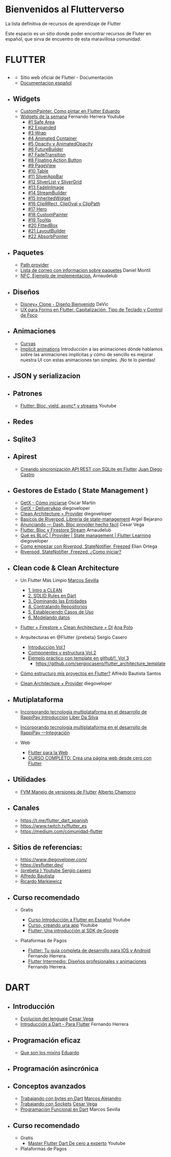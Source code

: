# Bienvenidos al Flutterverso
La lista definitiva de recursos de aprendizaje de Flutter

Este espacio es un sitio donde poder encontrar recursos de Fluter en español, que sirva de encuentro de esta maravillosa comunidad.

# FLUTTER
  * ##
    * Sitio web oficial de Flutter - Documentación
    * [Documentacion español](https://esflutter.dev/docs)
    
  * ## Widgets
    * [CustomPainter. Como pintar en Flutter ](https://medium.com/@Thebro_11/como-pintar-en-flutter-48e4b6e4cfc0)  [Eduardo](https://medium.com/@Thebro_11)
    * [Widgets de la semana](https://www.youtube.com/playlist?list=PLCKuOXG0bPi2GD3Bq55ysZfQJz2k-LiEz) Fernando Herrera Youtube
       * [#1 Safe Area](https://www.youtube.com/watch?v=1OPDUhgrI24&list=PLCKuOXG0bPi2GD3Bq55ysZfQJz2k-LiEz)
       * [#2 Expanded](https://www.youtube.com/watch?v=-CBKW-90VxQ&list=PLCKuOXG0bPi2GD3Bq55ysZfQJz2k-LiEz&index=2)
       * [#3 Wrap](https://www.youtube.com/watch?v=p9dhf2Xnc68&list=PLCKuOXG0bPi2GD3Bq55ysZfQJz2k-LiEz&index=3)
       * [#4 Animated Container](https://www.youtube.com/watch?v=tF36qXam8Ok&list=PLCKuOXG0bPi2GD3Bq55ysZfQJz2k-LiEz&index=4)
       * [#5 Opacity y AnimatedOpacity](https://www.youtube.com/watch?v=GDEM0Wys3lk&list=PLCKuOXG0bPi2GD3Bq55ysZfQJz2k-LiEz&index=5)
       * [#6 FutureBuilder](https://www.youtube.com/watch?v=VRt66cN6PLw&list=PLCKuOXG0bPi2GD3Bq55ysZfQJz2k-LiEz&index=6)
       * [#7 FadeTransition](https://www.youtube.com/watch?v=WRPuuM5aSdA&list=PLCKuOXG0bPi2GD3Bq55ysZfQJz2k-LiEz&index=7)
       * [#8 Floating Action Button](https://www.youtube.com/watch?v=F2SZj0euOSM&list=PLCKuOXG0bPi2GD3Bq55ysZfQJz2k-LiEz&index=8)
       * [#9 PageView](https://www.youtube.com/watch?v=PrHBhyAf3lo&list=PLCKuOXG0bPi2GD3Bq55ysZfQJz2k-LiEz&index=9)
       * [#10 Table](https://www.youtube.com/watch?v=l7u_wjkSn84&list=PLCKuOXG0bPi2GD3Bq55ysZfQJz2k-LiEz&index=10)
       * [#11 SliverAppBar](https://www.youtube.com/watch?v=NDTI0o_bZ_A&list=PLCKuOXG0bPi2GD3Bq55ysZfQJz2k-LiEz&index=11)
       * [#12 SliverList y SliverGrid](https://www.youtube.com/watch?v=KsEwhpU3AKQ&list=PLCKuOXG0bPi2GD3Bq55ysZfQJz2k-LiEz&index=12)
       * [#13 FadeInImage](https://www.youtube.com/watch?v=bHbIFT2aSro&list=PLCKuOXG0bPi2GD3Bq55ysZfQJz2k-LiEz&index=13)
       * [#14 StreamBuilder](https://www.youtube.com/watch?v=4boP8MdHpvE&list=PLCKuOXG0bPi2GD3Bq55ysZfQJz2k-LiEz&index=14)
       * [#15 InheritedWidget](https://www.youtube.com/watch?v=U38d6BOOgoc&list=PLCKuOXG0bPi2GD3Bq55ysZfQJz2k-LiEz&index=15)
       * [#16 ClipRRect, ClipOval y ClipPath](https://www.youtube.com/watch?v=hNnr-wdc6Xk&list=PLCKuOXG0bPi2GD3Bq55ysZfQJz2k-LiEz&index=16)
       * [#17 Hero](https://www.youtube.com/watch?v=8IO6eqcTjNc&list=PLCKuOXG0bPi2GD3Bq55ysZfQJz2k-LiEz&index=17)
       * [#18 CustomPainter](https://www.youtube.com/watch?v=GpxkQegspCk&list=PLCKuOXG0bPi2GD3Bq55ysZfQJz2k-LiEz&index=18)
       * [#19 Tooltip](https://www.youtube.com/watch?v=onDwil6yrAA&list=PLCKuOXG0bPi2GD3Bq55ysZfQJz2k-LiEz&index=19)
       * [#20 FittedBox](https://www.youtube.com/watch?v=BVDiWt1_3aY&list=PLCKuOXG0bPi2GD3Bq55ysZfQJz2k-LiEz&index=20)
       * [#21 LayoutBuilder](https://www.youtube.com/watch?v=BLsVOxTakhg&list=PLCKuOXG0bPi2GD3Bq55ysZfQJz2k-LiEz&index=21)
       * [#22 AbsorbPointer](https://www.youtube.com/watch?v=3JCOMJ23C-0&list=PLCKuOXG0bPi2GD3Bq55ysZfQJz2k-LiEz&index=22)


  * ## Paquetes
       * [Path provider](https://www.youtube.com/watch?v=NwFUISjK-x8&feature=youtu.be)
       * [Lista de correo con informacion sobre paquetes](https://codigoflutter.es/newsletters/)  Daniel Montil
       * [NFC, Ejemplo de implementacion.](https://medium.com/flutter-espa%C3%B1a/flutter-y-nfc-unleashed-98238c85a1e2) Arnaudelub
    
  * ## Diseños
       * [Disney+ Clone - Diseño Bienvenido](https://www.youtube.com/watch?v=qjdGPxXmJEQ&feature=youtu.be) DeVic
       * [UX para Forms en Flutter: Capitalización, Tipo de Teclado y Control de Foco](https://www.youtube.com/watch?v=dsl0HkWoSjw)
  
  * ## Animaciones
       * [Curvas](https://easings.net/es-mx)
       * [Implicit animations](https://www.youtube.com/watch?v=x_PNf5A2r6A&t=263s) Introducción a las animaciones dónde hablamos sobre las animaciones implícitas y cómo de sencillo es mejorar nuestra UI con estas animaciones tan simples. ¡No te lo pierdas! 
  
  * ## JSON y serializacion

  * ## Patrones
    * [Flutter: Bloc, yield, async* y streams](https://www.youtube.com/watch?v=vIwYSFnT2D0&feature=youtu.be) Youtube

  * ## Redes
  
  * ## Sqlite3
     
  * ## Apirest 
     * [Creando sincronización API REST con SQLite en Flutter](https://j-diego010297.medium.com/creando-sincronizaci%C3%B3n-api-rest-con-sqlite-en-flutter-6c13c44049db) [Juan Diego Castro ](https://j-diego010297.medium.com/)
     
  * ##  Gestores de Estado ( State Management )
      * [GetX - Cómo iniciarse](https://www.youtube.com/watch?v=eu6AGZayvC0&feature=youtu.be) Oscar Martin
      * [GetX - DeliveryApp](https://www.youtube.com/watch?v=Qffojk-vjKY) diegoveloper
      * [Clean Architecture + Provider](https://www.youtube.com/watch?v=hP06fknbo0M) diegoveloper
      * [Basicos de Riverpod. Librería de state-management](https://www.youtube.com/watch?v=mojxd_SnhuM&feature=youtu.be)  Argel Bejarano
      * [Anunciando — Dash. Bloc provider hecho fácil](https://medium.com/comunidad-flutter/anunciando-dash-3c8b68bc5b03) Cesar Vega
      * [Flutter, Bloc y Firestore Stream](https://arnaudelub.medium.com/flutter-bloc-y-firestore-stream-la-combinaci%C3%B3n-perfecta-si-se-usa-de-la-manera-correcta-33fc8a64bcca) Arnaudelub
      * [Qué es BLoC | Provider | State management | Flutter Learning](https://www.youtube.com/watch?v=QJngeHgHA50&t=108s)  diegoveloper
      * [Como empezar con Riverpod, StateNotifier, Freezed](https://elian-mortega.medium.com/como-empezar-con-riverpod-statenotifier-freezed-a47402c772ea) Elian Ortega
      * [Riverpod, StateNotifier, Freezed. ¿Como iniciar?](https://www.youtube.com/watch?v=5w08voj0D0w) 
    
  * ## Clean code & Clean Architecture
      * Un Flutter Más Limpio  [Marcos Sevilla](https://marcossevilla.medium.com/)    
         * [1. Intro a CLEAN](https://link.medium.com/ApcCRDCaOcb)
         * [2. SOLID Rules en Dart](https://link.medium.com/eNvVP2cGZcb)
         * [3. Dominando las Entidades]( https://link.medium.com/YYOWDzeGZcb)
         * [4. Contratando Repositorios](https://medium.com/comunidad-flutter/un-flutter-m%C3%A1s-limpio-vol-4-contratando-repositorios-c604d38b102a)
         * [5. Estableciendo Casos de Uso](https://elian-mortega.medium.com/un-flutter-m%C3%A1s-limpio-vol-5-estableciendo-casos-de-uso-946e11cf2315)
         * [6. Modelando datos](https://medium.com/comunidad-flutter/un-flutter-m%C3%A1s-limpio-vol-6-modelando-datos-97dfd1b68bc2)
      * [Flutter + Firestore + Clean Architecture + DI](https://medium.com/flutter-espa%C3%B1a/flutter-firestore-clean-architecture-di-9b417ce94f1c) [Ana Polo](https://medium.com/@ana.polo.sanchez1991)
         
      * Arquitecturas en @Flutter {prebeta} Sergio Casero   
         * [Introducción Vol.1](https://www.youtube.com/watch?v=sX5nlKE8u88&t)
         * [Componentes y estructura Vol.2](https://www.youtube.com/watch?v=IVBY3h5btCs&t)
         * [Ejemplo práctico con template en github!!. Vol 3](https://www.youtube.com/watch?v=0ixbxFTZLxc)
            * https://github.com/sergiocasero/flutter_architecture_template
          
      * [Cómo estructuro mis proyectos en Flutter?](https://www.youtube.com/watch?v=iiXAoP9ZRUs) Alfredo Bautista Santos
      * [Clean Architecture + Provider](https://www.youtube.com/watch?v=hP06fknbo0M) diegoveloper
     
  * ## Mutiplataforma 
       * [Incorporando tecnología multiplataforma en el desarrollo de RappiPay Introducción](https://medium.com/rappitech/incorporando-tecnolog%C3%ADa-multiplataforma-en-el-desarrollo-de-rappipay-introducci%C3%B3n-da77169a0c1) [Liber Da Silva](https://medium.com/@ldasilva-net)
          
       * [Incorporando tecnología multiplataforma en el desarrollo de RappiPay —Integración](https://medium.com/rappitech/incorporando-tecnolog%C3%ADa-multiplataforma-en-el-desarrollo-de-rappipay-integraci%C3%B3n-dd38fbe18389)
          
       * Web
          * [Flutter para la Web](https://medium.com/comunidad-flutter/flutter-para-la-web-91d8b217ad35)
          * [CURSO COMPLETO: Crea una página web desde cero con Flutter](https://www.youtube.com/watch?v=jD7QThC7hQk)


  * ## Utilidades
    * [FVM Manejo de versiones de Flutter](https://medium.com/flutter-espa%C3%B1a/instalando-flutter-2-de-manera-segura-con-fvm-36e8ee40c4dd)   [Alberto Chamorro](https://medium.com/@a.chamorro.ruiz)
       
  * ## Canales
     * https://t.me/flutter_dart_spanish
     * https://www.twitch.tv/flutter_es
     * https://medium.com/comunidad-flutter
  
  * ## Sitios de referencias:
     * https://www.diegoveloper.com/
     * https://esflutter.dev/
     * [ {prebeta } Youtube Sergio casero](https://www.youtube.com/channel/UCqKJEQ9i03hODiJzZUjT4Dg)
     * [Alfredo Bautista](https://www.youtube.com/channel/UCoGLWcqby-Scy1oFbxnWFsQ)
     * [Ricardo Markiewicz](https://www.youtube.com/channel/UCqMwm3oGe6BhJUOrBdfnAEA)
  
  * ## Curso recomendado
     * Gratis
       * [Curso Introducción a Flutter en Español]( https://www.youtube.com/playlist?list=PLl_hIu4u7P677H9f6zPOHiOz2izkvQq2E) Youtube
       * [Curso, creando una app](https://www.youtube.com/watch?v=gBfXjjhsl-o) Youtube
       * [Flutter: Una introducción al SDK de Google](https://www.udemy.com/course/flutter-primeros-pasos/)
       
     * Plataformas de Pagos
       * [Flutter: Tu guía completa de desarrollo para IOS y Android](https://www.udemy.com/course/flutter-ios-android-fernando-herrera/) Fernando Herrera.
       * [Flutter Intermedio: Diseños profesionales y animaciones](https://www.udemy.com/course/flutter-disenos-y-animaciones) Fernando Herrera.

# DART
  * ## Introducción
     * [Evolucion del lenguaje](https://medium.com/comunidad-flutter/evoluci%C3%B3n-del-lenguaje-dart-96f1441ac380) [Cesar Vega](https://caveli.medium.com/)
     * [Introducción a Dart - Para Flutter](https://www.youtube.com/playlist?list=PLCKuOXG0bPi2FqKxXIX7XnFriJmZnsKOE) Fernando Herrera

  * ## Programación eficaz
    * [Que son los mixins](https://medium.com/comunidad-flutter/dart-qu%C3%A9-son-los-mixins-5f2ab880a4ce) [Eduardo](https://medium.com/@Thebro_11)
    
  * ## Programación asincrónica
  
  * ## Conceptos avanzados
    * [Trabajando con bytes en Dart](https://dev.to/maginkgo/trabajando-con-bytes-en-dart-153m) [Marcos Alejandro](https://dev.to/maginkgo)
    * [Trabajando con Sockets](https://medium.com/comunidad-flutter/trabajando-con-sockets-en-dart-122ddbb7c609) [Cesar Vega](https://caveli.medium.com/)
    * [Programación Funcional en Dart](https://medium.com/comunidad-flutter/programaci%C3%B3n-funcional-en-dart-7c098f4d66eb)  Marcos Sevilla
    
  * ## Curso recomendado
     * Gratis
       * [Master Flutter Dart De cero a experto](https://www.youtube.com/playlist?list=PLWi0C_awWivGdhrDC-ZitZljRTOkgK9ST) Youtube
     * Plataformas de Pagos
